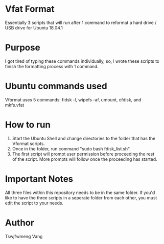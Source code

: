 # Vfat Format
Essentially 3 scripts that will run after 1 command to reformat a hard drive / USB drive for Ubuntu 18.04.1

# Purpose
I got tired of typing these commands individually, so, I wrote these scripts to finish the formatting process with 1 command.

# Ubuntu commands used
Vformat uses 5 commands: fidsk -l, wipefs -af, umount, cfdisk, and mkfs.vfat

# How to run
1. Start the Ubuntu Shell and change directories to the folder that has the Vformat scripts.
2. Once in the folder, run command "sudo bash fdisk_list.sh". 
3. The first script will prompt user permission before proceeding the rest of the script. More prompts will follow once the proceeding has started.

# Important Notes
All three files within this repository needs to be in the same folder.
If you'd like to have the three scripts in a seperate folder from each other, you must edit the script to your needs.

# Author
Tswjfwmeng Vang

